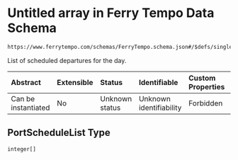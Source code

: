 # Untitled array in Ferry Tempo Data Schema

```txt
https://www.ferrytempo.com/schemas/FerryTempo.schema.json#/$defs/singlePortData/properties/PortScheduleList
```

List of scheduled departures for the day.

| Abstract            | Extensible | Status         | Identifiable            | Custom Properties | Additional Properties | Access Restrictions | Defined In                                                                           |
| :------------------ | :--------- | :------------- | :---------------------- | :---------------- | :-------------------- | :------------------ | :----------------------------------------------------------------------------------- |
| Can be instantiated | No         | Unknown status | Unknown identifiability | Forbidden         | Allowed               | none                | [FerryTempo.schema.json\*](../schemas/FerryTempo.schema.json "open original schema") |

## PortScheduleList Type

`integer[]`
